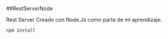 ##RestServerNode

Rest Server Creado con Node.Js como parte 
de mi aprendizaje.

```
npm install
```
